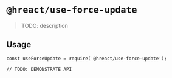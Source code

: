 # `@hreact/use-force-update`

> TODO: description

## Usage

```
const useForceUpdate = require('@hreact/use-force-update');

// TODO: DEMONSTRATE API
```
